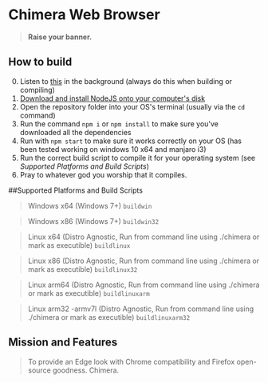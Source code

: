 # Chimera Web Browser
> <b> Raise your banner. </b>
## How to build
0. Listen to [this](https://www.youtube.com/watch?v=GDpmVUEjagg) in the background (always do this when building or compiling)
1. [Download and install NodeJS onto your computer's disk](https://nodejs.org/en/)
2. Open the repository folder into your OS's terminal (usually via the `cd` command)
3. Run the command `npm i` or `npm install` to make sure you've downloaded all the dependencies
4. Run with `npm start` to make sure it works correctly on your OS (has been tested working on windows 10 x64 and manjaro i3)
5. Run the correct build script to compile it for your operating system (see *Supported Platforms and Build Scripts*)
6. Pray to whatever god you worship that it compiles.

##Supported Platforms and Build Scripts
>Windows x64 (Windows 7+)
`buildwin` 

>Windows x86 (Windows 7+)
`buildwin32`

>Linux x64 (Distro Agnostic, Run from command line using ./chimera or mark as executible)
`buildlinux`

>Linux x86 (Distro Agnostic, Run from command line using ./chimera or mark as executible)
`buildlinux32`

>Linux arm64 (Distro Agnostic, Run from command line using ./chimera or mark as executible)
`buildlinuxarm`

>Linux arm32 -armv7l (Distro Agnostic, Run from command line using ./chimera or mark as executible)
`buildlinuxarm32`

## Mission and Features
> To provide an Edge look with Chrome compatibility and Firefox open-source goodness. Chimera.